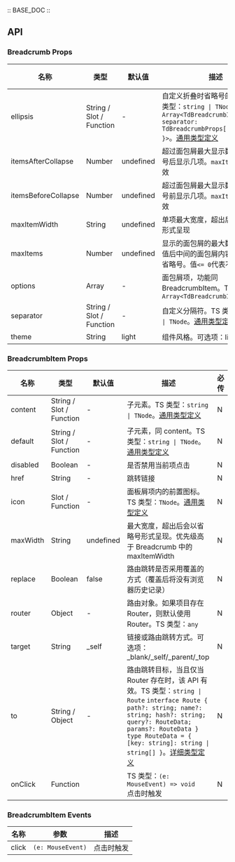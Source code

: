 :: BASE_DOC ::

## API

### Breadcrumb Props

名称 | 类型 | 默认值 | 描述 | 必传
-- | -- | -- | -- | --
ellipsis | String / Slot / Function | - | 自定义折叠时省略号的内容。TS 类型：`string \| TNode<{ items: Array<TdBreadcrumbItemProps>, separator: TdBreadcrumbProps['separator'] }>`。[通用类型定义](https://github.com/Tencent/tdesign-vue/blob/develop/src/common.ts) | N
itemsAfterCollapse | Number | undefined | 超过面包屑最大显示数量时，省略号后显示几项。`maxItems > 0`时有效 | N
itemsBeforeCollapse | Number | undefined | 超过面包屑最大显示数量时，省略号前显示几项。`maxItems > 0`时有效 | N
maxItemWidth | String | undefined | 单项最大宽度，超出后会以省略号形式呈现 | N
maxItems | Number | undefined | 显示的面包屑的最大数量，超出该值后中间的面包屑内容将会显示为省略号。值`<= 0`代表不限制 | N
options | Array | - | 面包屑项，功能同 BreadcrumbItem。TS 类型：`Array<TdBreadcrumbItemProps>` | N
separator | String / Slot / Function | - | 自定义分隔符。TS 类型：`string \| TNode`。[通用类型定义](https://github.com/Tencent/tdesign-vue/blob/develop/src/common.ts) | N
theme | String | light | 组件风格。可选项：light | N


### BreadcrumbItem Props

名称 | 类型 | 默认值 | 描述 | 必传
-- | -- | -- | -- | --
content | String / Slot / Function | - | 子元素。TS 类型：`string \| TNode`。[通用类型定义](https://github.com/Tencent/tdesign-vue/blob/develop/src/common.ts) | N
default | String / Slot / Function | - | 子元素，同 content。TS 类型：`string \| TNode`。[通用类型定义](https://github.com/Tencent/tdesign-vue/blob/develop/src/common.ts) | N
disabled | Boolean | - | 是否禁用当前项点击 | N
href | String | - | 跳转链接 | N
icon | Slot / Function | - | 面板屑项内的前置图标。TS 类型：`TNode`。[通用类型定义](https://github.com/Tencent/tdesign-vue/blob/develop/src/common.ts) | N
maxWidth | String | undefined | 最大宽度，超出后会以省略号形式呈现。优先级高于 Breadcrumb 中的 maxItemWidth | N
replace | Boolean | false | 路由跳转是否采用覆盖的方式（覆盖后将没有浏览器历史记录） | N
router | Object | - | 路由对象。如果项目存在 Router，则默认使用 Router。TS 类型：`any` | N
target | String | _self | 链接或路由跳转方式。可选项：_blank/_self/_parent/_top | N
to | String / Object | - | 路由跳转目标，当且仅当 Router 存在时，该 API 有效。TS 类型：`string \| Route` `interface Route { path?: string; name?: string; hash?: string; query?: RouteData; params?: RouteData }` `type RouteData = { [key: string]: string \| string[] }`。[详细类型定义](https://github.com/Tencent/tdesign-vue/tree/develop/src/breadcrumb/type.ts) | N
onClick | Function |  | TS 类型：`(e: MouseEvent) => void`<br/>点击时触发 | N

### BreadcrumbItem Events

名称 | 参数 | 描述
-- | -- | --
click | `(e: MouseEvent)` | 点击时触发
